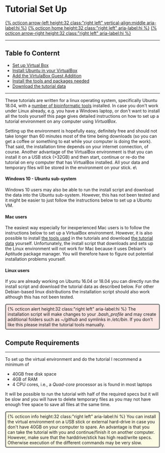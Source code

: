 # Tutorial Set Up

[{% octicon arrow-left height:32 class:"right left" vertical-align:middle aria-label:hi %}](OV.md) [{% octicon home height:32 class:"right left" aria-label:hi %}](index.md) [{% octicon arrow-right height:32 class:"right left" aria-label:hi %}](SU_VB.md)

----
## Table fo Conternt

* [Set up Virtual Box](SU_VB.md)
* [Install Ubuntu in your VirtualBox](SU_GA.md)
* [Add the VirtulaBox Guest Addition](SU_U.md)
* [Install the tools and packages needed](SU_I.md)
* [Download the tutorial data](SU_D.md)

----


These tutorials are written for a linux operating system, specifically Ubuntu 18.04, with a [number of bioinformatic tools](APP_TOOLS.md) installed. In case you don't work under Linux already, e.g. you have a Windows laptop, or don't want to install all the tools yourself this page gives detailed instructions on how to set up a tutorial environment on any computer using *VirtualBox*.

Setting up the environment is hopefully easy, definitely free and should not take longer than 60 minutes most of the time being downloads (so you can get a coffee or something to eat while your computer is doing the work). That said, the installation time depends on your internet connection, of course. Another advantage of the VirtualBox environment is that you can install it on a USB stick (>32GB) and then start, continue or re-do the tutorial on eny computer that has VirtualBox installed. All your data and temporary files will be stored in the environment on your stick. e\

#### Windows 10 - Ubuntu sub-system
Windows 10 users may also be able to run the install script and download the data into the Ubuntu sub-system. However, this has not been tested and it might be easier to just follow the instructions below to set up a Ubuntu VM.

#### Mac users
The easiest way especially for inexperienced Mac users is to follow the instructions below to set up a VirtualBox environment. However, it is also possible to install [the tools used](APP_TOOLS.md) in the tutorials and download [the tutorial data](APP_DATA.md) yourself. Unfortunately, the install script that downloads and sets up the Linux environment will not work for Mac because it uses Debian's Aptitude package manager. You will therefore have to figure out potential installation problems yourself.

#### Linux users
If you are already working on Ubuntu 16.04 or 18.04 you can directly run the install script and download the tutorial data as described below. For other Debian-based linux distributions the installation script should also work although this has not been tested.

<div style="background-color:#fce7e5;border-radius:5px;border-color:gray;border-style:solid;padding:5px">
  {% octicon alert height:32 class:"right left" aria-label:hi %} 
  The installation script will make changes to your <i>.bash_profile</i> and may create additional folders such as <i>~/github</i> and symlinks in <i>/etc/bin</i>. If you don't like this please install the tutorial tools manually. 
</div>


## Compute Requirements
-----

To set up the virtual environment and do the tutorial I recommend a minimum of
* 40GB free disk space
* 4GB of RAM
* 4 CPU cores, i.e., a *Quad-core* processor as is found in most laptops

It will be possible to run the tutorial with half of the required specs but it will be slow and you will have to delete temporary files as you may not have enough free space to save all files at the same time.

<div style="background-color:#fcfce5;border-radius:5px;border-color:gray;border-style:solid;padding:5px">
  {% octicon info height:32 class:"right left" aria-label:hi %} 
  You can install the virtual environment on a USB stick or external hard-drive in case you don't have 40GB on your computer to spare. An advantage is that you can take the tutorial with you and continue/finish it on another computer. However, make sure that the harddrive/stick has high read/write specs. Otherwise execution of the different commands may be very slow. 
</div>

